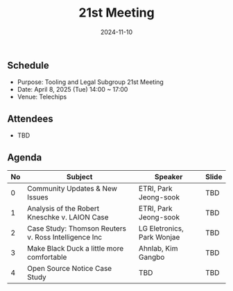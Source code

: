 ﻿---
title: "21st Meeting"
linkTitle: "21st Meeting"
weight: 5
date: 2024-11-10
type: docs
description: Tooling & Legal Subgroup 21st Meeting
---

## Schedule
* Purpose: Tooling and Legal Subgroup 21st Meeting
* Date: April 8, 2025 (Tue) 14:00 ~ 17:00
* Venue: Telechips

## Attendees
* TBD

## Agenda
| No | Subject           | Speaker | Slide |
|----|-----------------|------|------|
| 0  | Community Updates & New Issues | ETRI, Park Jeong-sook | TBD |
| 1  | Analysis of the Robert Kneschke v. LAION Case | ETRI, Park Jeong-sook  | TBD |
| 2  | Case Study: Thomson Reuters v. Ross Intelligence Inc | LG Eletronics, Park Wonjae | TBD |
| 3  | Make Black Duck a little more comfortable | Ahnlab, Kim Gangbo | TBD |
| 4  | Open Source Notice Case Study | TBD | TBD |

<!--

## Attendees

## Meeting Minutes

## Photo Gallery

<div ><span class="image fit">
</span></div> -->